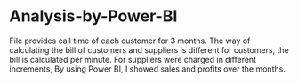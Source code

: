 # Analysis-by-Power-BI
File provides call time of each customer for 3 months. The way of calculating the bill of customers and suppliers is different for customers, the bill is calculated per minute. For suppliers were charged in different increments, By using Power BI, I showed sales and profits over the months.
